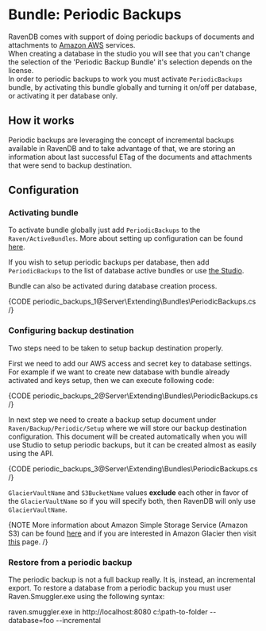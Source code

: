 # Bundle: Periodic Backups

RavenDB comes with support of doing periodic backups of documents and attachments to [Amazon AWS](http://aws.amazon.com/) services.  
When creating a database in the studio you will see that you can't change the selection of the 'Periodic Backup Bundle' it's selection depends on the license.  
In order to periodic backups to work you must activate `PeriodicBackups` bundle, by activating this bundle globally and turning it on/off per database, or activating it per database only.

## How it works

Periodic backups are leveraging the concept of incremental backups available in RavenDB and to take advantage of that, we are storing an information about last successful ETag of the documents and attachments that were send to backup destination.

## Configuration

### Activating bundle

To activate bundle globally just add `PeriodicBackups` to the `Raven/ActiveBundles`. More about setting up configuration can be found [here](../Administration/configuration).

If you wish to setup periodic backups per database, then add `PeriodicBackups` to the list of database active bundles or use [the Studio](../../studio/bundles/periodicbackup).

Bundle can also be activated during database creation process.

{CODE periodic_backups_1@Server\Extending\Bundles\PeriodicBackups.cs /}

### Configuring backup destination

Two steps need to be taken to setup backup destination properly.

First we need to add our AWS access and secret key to database settings. For example if we want to create new database with bundle already activated and keys setup, then we can execute following code:

{CODE periodic_backups_2@Server\Extending\Bundles\PeriodicBackups.cs /}

In next step we need to create a backup setup document under `Raven/Backup/Periodic/Setup` where we will store our backup destination configuration. This document will be created automatically when you will use Studio to setup periodic backups, but it can be created almost as easily using the API.

{CODE periodic_backups_3@Server\Extending\Bundles\PeriodicBackups.cs /}

`GlacierVaultName` and `S3BucketName` values **exclude** each other in favor of the `GlacierVaultName` so if you will specify both, then RavenDB will only use `GlacierVaultName`. 

{NOTE More information about Amazon Simple Storage Service (Amazon S3) can be found [here](http://aws.amazon.com/s3/) and if you are interested in Amazon Glacier then visit [this](http://aws.amazon.com/glacier/) page. /}

### Restore from a periodic backup
The periodic backup is not a full backup really. It is, instead, an incremental export.
To restore a database from a periodic backup you must user Raven.Smuggler.exe using the following syntax:

raven.smuggler.exe in http://localhost:8080 c:\path-to-folder --database=foo --incremental
